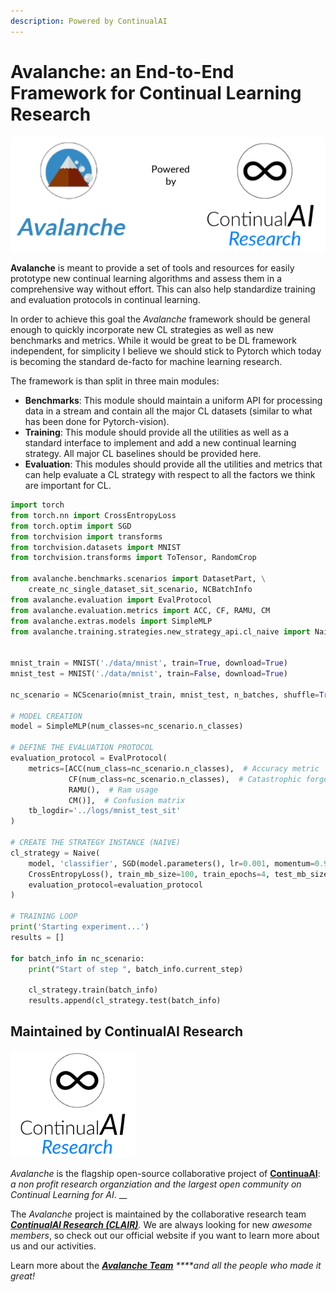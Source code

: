 ```yaml
---
description: Powered by ContinualAI
---
```


# Avalanche: an End-to-End Framework for Continual Learning Research

![](.gitbook/assets/big_logo%20%281%29.png)

**Avalanche** is meant to provide a set of tools and resources for easily prototype new continual learning algorithms and assess them in a comprehensive way without effort. This can also help standardize training and evaluation protocols in continual learning.

In order to achieve this goal the _Avalanche_ framework should be general enough to quickly incorporate new CL strategies as well as new benchmarks and metrics. While it would be great to be DL framework independent, for simplicity I believe we should stick to Pytorch which today is becoming the standard de-facto for machine learning research.

The framework is than split in three main modules:

* **Benchmarks**: This module should maintain a uniform API for processing data in a stream and contain all the major CL datasets \(similar to what has been done for Pytorch-vision\). 
* **Training**: This module should provide all the utilities as well as a standard interface to implement and add a new continual learning strategy. All major CL baselines should be provided here. 
* **Evaluation**: This modules should provide all the utilities and metrics that can help evaluate a CL strategy with respect to all the factors we think are important for CL.

```python
import torch
from torch.nn import CrossEntropyLoss
from torch.optim import SGD
from torchvision import transforms
from torchvision.datasets import MNIST
from torchvision.transforms import ToTensor, RandomCrop

from avalanche.benchmarks.scenarios import DatasetPart, \
    create_nc_single_dataset_sit_scenario, NCBatchInfo
from avalanche.evaluation import EvalProtocol
from avalanche.evaluation.metrics import ACC, CF, RAMU, CM
from avalanche.extras.models import SimpleMLP
from avalanche.training.strategies.new_strategy_api.cl_naive import Naive


mnist_train = MNIST('./data/mnist', train=True, download=True)
mnist_test = MNIST('./data/mnist', train=False, download=True)
    
nc_scenario = NCScenario(mnist_train, mnist_test, n_batches, shuffle=True, seed=1234)

# MODEL CREATION
model = SimpleMLP(num_classes=nc_scenario.n_classes)

# DEFINE THE EVALUATION PROTOCOL
evaluation_protocol = EvalProtocol(
    metrics=[ACC(num_class=nc_scenario.n_classes),  # Accuracy metric
             CF(num_class=nc_scenario.n_classes),  # Catastrophic forgetting
             RAMU(),  # Ram usage
             CM()],  # Confusion matrix
    tb_logdir='../logs/mnist_test_sit'
)

# CREATE THE STRATEGY INSTANCE (NAIVE)
cl_strategy = Naive(
    model, 'classifier', SGD(model.parameters(), lr=0.001, momentum=0.9),
    CrossEntropyLoss(), train_mb_size=100, train_epochs=4, test_mb_size=100,
    evaluation_protocol=evaluation_protocol
)

# TRAINING LOOP
print('Starting experiment...')
results = []

for batch_info in nc_scenario:
    print("Start of step ", batch_info.current_step)

    cl_strategy.train(batch_info)
    results.append(cl_strategy.test(batch_info)
```

## Maintained by ContinualAI Research

![](.gitbook/assets/continualai_research_logo.png)

_Avalanche_ is the flagship open-source collaborative project of [**ContinuaAI**](https://www.continualai.org/#home): _a non profit research organziation and the largest open community on Continual Learning for AI_. __

The _Avalanche_ project is maintained by the collaborative research team [_**ContinualAI Research \(CLAIR\)**_](https://www.continualai.org/research/)_._ We are always looking for new _awesome members_, so check out our official website if you want to learn more about us and our activities.

Learn more about the [_**Avalanche Team**_](contacts-and-links/the-team.md) _****and all the people who made it great!_

